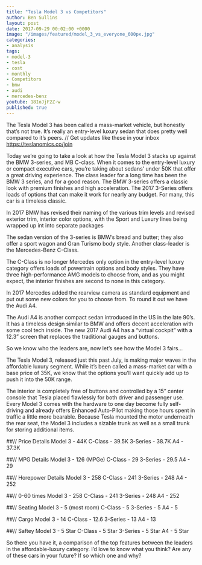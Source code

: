 ```yaml
---
title: "Tesla Model 3 vs Competitors"
author: Ben Sullins
layout: post
date: 2017-09-29 00:02:00 +0000
image: "/images/featured/model_3_vs_everyone_600px.jpg"
categories:
- analysis
tags:
- model-3
- tesla
- cost
- monthly
- Competitors
- bmw
- audi
- mercedes-benz
youtube: 18IoJjF2Z-w
published: true
---
```

The Tesla Model 3 has been called a mass-market vehicle, but honestly that’s not true. It’s really an entry-level luxury sedan that does pretty well compared to it’s peers. // Get updates like these in your inbox https://teslanomics.co/join

Today we’re going to take a look at how the Tesla Model 3 stacks up against the BMW 3-series, and MB C-class. When it comes to the entry-level luxury or compact executive cars, you’re taking about sedans’ under 50K that offer a great driving experience. The class leader for a long time has been the BMW 3 series, and for a good reason. The BMW 3-series offers a classic look with premium finishes and high acceleration. The 2017 3-Series offers loads of options that can make it work for nearly any budget. For many, this car is a timeless classic. 

In 2017 BMW has revised their naming of the various trim levels and revised exterior trim, interior color options, with the Sport and Luxury lines being wrapped up int into separate packages

The sedan version of the 3-series is BMW’s bread and butter; they also offer a sport wagon and Gran Turismo body style. Another class-leader is the Mercedes-Benz C-Class.

The C-Class is no longer Mercedes only option in the entry-level luxury category offers loads of powertrain options and body styles. They have three high-performance AMG models to choose from, and as you might expect, the interior finishes are second to none in this category.

In 2017 Mercedes added the rearview camera as standard equipment and put out some new colors for you to choose from. To round it out we have the Audi A4.

The Audi A4 is another compact sedan introduced in the US in the late 90’s. It has a timeless design similar to BMW and offers decent acceleration with some cool tech inside. The new 2017 Audi A4 has a “virtual cockpit” with a 12.3” screen that replaces the traditional gauges and buttons. 

So we know who the leaders are, now let’s see how the Model 3 fairs...

The Tesla Model 3, released just this past July, is making major waves in the affordable luxury segment. While it’s been called a mass-market car with a base price of 35K, we know that the options you’ll want quickly add up to push it into the 50K range.

The interior is completely free of buttons and controlled by a 15” center console that Tesla placed flawlessly for both driver and passenger use. Every Model 3 comes with the hardware to one day become fully self-driving and already offers Enhanced Auto-PIlot making those hours spent in traffic a little more bearable. Because Tesla mounted the motor underneath the rear seat, the Model 3 includes a sizable trunk as well as a small trunk for storing additional items.

##// Price Details
Model 3 - 44K
C-Class - 39.5K
3-Series - 38.7K
A4 - 37.3K

##// MPG Details
Model 3 - 126 (MPGe)
C-Class - 29
3-Series - 29.5
A4 - 29

##// Horepower Details
Model 3 - 258
C-Class - 241
3-Series - 248
A4 - 252

##// 0-60 times
Model 3 - 258
C-Class - 241
3-Series - 248
A4 - 252

##// Seating
Model 3 - 5 (most room)
C-Class - 5
3-Series - 5
A4 - 5

##// Cargo
Model 3 - 14
C-Class - 12.6
3-Series - 13
A4 - 13

##// Saftey
Model 3 - 5 Star
C-Class - 5 Star
3-Series - 5 Star
A4 - 5 Star

So there you have it, a comparison of the top features between the leaders in the affordable-luxury category. I’d love to know what you think? Are any of these cars in your future? If so which one and why?
